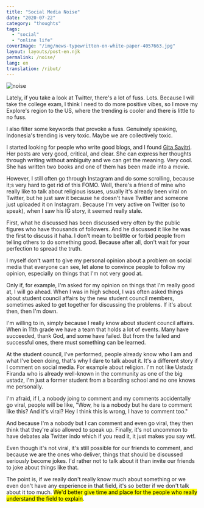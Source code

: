 ```yaml
---
title: "Social Media Noise"
date: "2020-07-22"
category: "thoughts"
tags:
  - "social"
  - "online life"
coverImage: "/img/news-typewritten-on-white-paper-4057663.jpg"
layout: layouts/post-en.njk
permalink: /noise/
lang: en
translation: /ribut/
---
```


![noise](/img/news-typewritten-on-white-paper-4057663.jpg)

Lately, if you take a look at Twitter, there's a lot of fuss. Lots. Because I will take the college exam, I think I need to do more positive vibes, so I move my Explore's region to the US, where the trending is cooler and there is little to no fuss.

I also filter some keywords that provoke a fuss. Genuinely speaking, Indonesia's trending is very toxic. Maybe we are collectively toxic.

I started looking for people who write good blogs, and I found [Gita Savitri](https://gitasav.com/). Her posts are very good, critical, and clear. She can express her thoughts through writing without ambiguity and we can get the meaning. Very cool. She has written two books and one of them has been made into a movie.

However, I still often go through Instagram and do some scrolling, because it;s very hard to get rid of this FOMO. Well, there's a friend of mine who really like to talk about religious issues, usually it's already been viral on Twitter, but he just saw it because he doesn't have Twitter and someone just uploaded it on Instagram. Because I'm very active on Twitter (so to speak), when I saw his IG story, it seemed really stale.

First, what he discussed has been discussed very often by the public figures who have thousands of followers. And he discussed it like he was the first to discuss it haha. I don't mean to belittle or forbid people from telling others to do something good. Because after all, don't wait for your perfection to spread the truth.

I myself don't want to give my personal opinion about a problem on social media that everyone can see, let alone to convince people to follow my opinion, especially on things that I'm not very good at.

Only if, for example, I'm asked for my opinion on things that I'm really good at, I will go ahead. When I was in high school, I was often asked things about student council affairs by the new student council members, sometimes asked to get together for discussing the problems. If it's about then, then I'm down.

I'm willing to in, simply because I really know about student council affairs. When in 11th grade we have a team that holds a lot of events. Many have succeeded, thank God, and some have failed. But from the failed and successful ones, there must something can be learned.

At the student council, I've performed, people already know who I am and what I've been doing, that's why I dare to talk about it. It's a different story if I comment on social media. For example about religion. I'm not like Ustadz Firanda who is already well-known in the community as one of the big ustadz, I'm just a former student from a boarding school and no one knows me personally.

I'm afraid, if I, a nobody joing to comment and my comments accidentally go viral, people will be like, "Wow, he is a nobody but he dare to comment like this? And it's viral? Hey I think this is wrong, I have to comment too."

And because I'm a nobody but I can comment and even go viral, they then think that they're also allowed to speak up. Finally, it's not uncommon to have debates ala Twitter indo which if you read it, it just makes you say wtf.

Even though it's not viral, it's still possible for our friends to comment, and because we are the ones who deliver, things that should be discussed seriously become jokes. I'd rather not to talk about it than invite our friends to joke about things like that.

The point is, if we really don't really know much about something or we even don't have any experience in that field, it's so better if we don't talk about it too much. <mark>We'd better give time and place for the people who really understand the field to explain</mark>.
